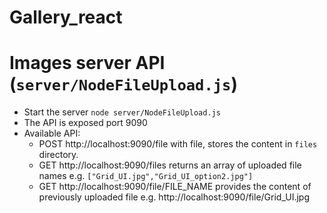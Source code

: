 # Gallery_react

# Images server API (`server/NodeFileUpload.js`)
* Start the server `node server/NodeFileUpload.js`
* The API is exposed port 9090
* Available API:
  * POST http://localhost:9090/file with file, stores the content in `files` directory.
  * GET http://localhost:9090/files returns an array of uploaded file names e.g. `["Grid_UI.jpg","Grid_UI_option2.jpg"]`
  * GET http://localhost:9090/file/FILE_NAME provides the content of previously uploaded file e.g. http://localhost:9090/file/Grid_UI.jpg
